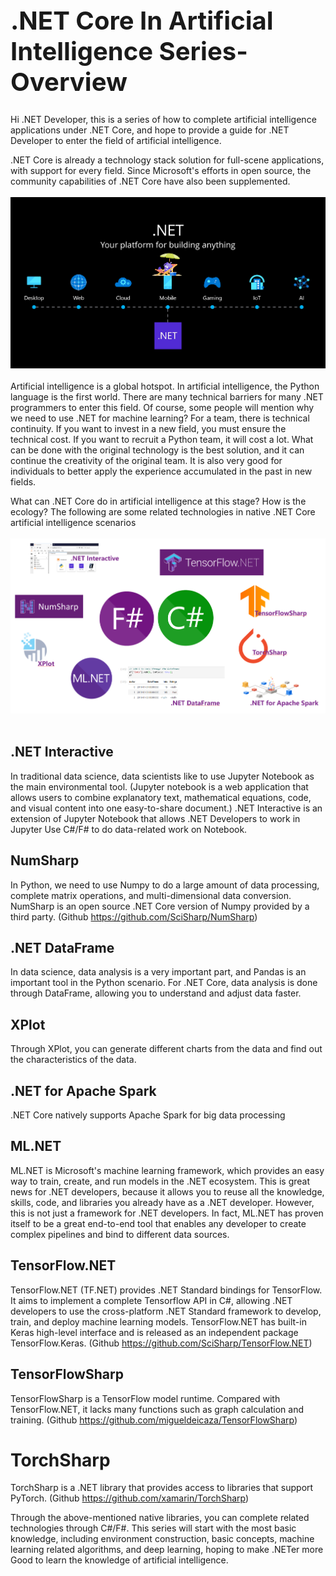 <h1 style="font-size:40px">.NET Core 
In Artificial Intelligence Series-Overview</h1>   
  
Hi .NET Developer, this is a series of how to complete artificial intelligence applications under .NET Core, and hope to provide a guide for .NET Developer to enter the field of artificial intelligence.

.NET Core is already a technology stack solution for full-scene applications, with support for every field. Since Microsoft's efforts in open source, the community capabilities of .NET Core have also been supplemented.
<br/><br/>
<img src="./img/00-01.png" />
<br/><br/>
Artificial intelligence is a global hotspot. In artificial intelligence, the Python language is the first world. There are many technical barriers for many .NET programmers to enter this field. Of course, some people will mention why we need to use .NET for machine learning? For a team, there is technical continuity. If you want to invest in a new field, you must ensure the technical cost. If you want to recruit a Python team, it will cost a lot. What can be done with the original technology is the best solution, and it can continue the creativity of the original team. It is also very good for individuals to better apply the experience accumulated in the past in new fields.

What can .NET Core do in artificial intelligence at this stage? How is the ecology? The following are some related technologies in native .NET Core artificial intelligence scenarios
<br/><br/>
<img src="./img/00-02.png" />
<br/><br/>

## **.NET Interactive** ##

In traditional data science, data scientists like to use Jupyter Notebook as the main environmental tool. (Jupyter notebook is a web application that allows users to combine explanatory text, mathematical equations, code, and visual content into one easy-to-share document.) .NET Interactive is an extension of Jupyter Notebook that allows .NET Developers to work in Jupyter Use C#/F# to do data-related work on Notebook.

## **NumSharp** ##

In Python, we need to use Numpy to do a large amount of data processing, complete matrix operations, and multi-dimensional data conversion. NumSharp is an open source .NET Core version of Numpy provided by a third party. (Github  <a href="https://github.com/SciSharp/NumSharp">https://github.com/SciSharp/NumSharp</a>)

## **.NET DataFrame** ##

In data science, data analysis is a very important part, and Pandas is an important tool in the Python scenario. For .NET Core, data analysis is done through DataFrame, allowing you to understand and adjust data faster.

## **XPlot** ##

Through XPlot, you can generate different charts from the data and find out the characteristics of the data.

## **.NET for Apache Spark** ##

.NET Core natively supports Apache Spark for big data processing

## **ML.NET** ##

ML.NET is Microsoft's machine learning framework, which provides an easy way to train, create, and run models in the .NET ecosystem. This is great news for .NET developers, because it allows you to reuse all the knowledge, skills, code, and libraries you already have as a .NET developer. However, this is not just a framework for .NET developers. In fact, ML.NET has proven itself to be a great end-to-end tool that enables any developer to create complex pipelines and bind to different data sources.

## **TensorFlow.NET** ##

TensorFlow.NET (TF.NET) provides .NET Standard bindings for TensorFlow. It aims to implement a complete Tensorflow API in C#, allowing .NET developers to use the cross-platform .NET Standard framework to develop, train, and deploy machine learning models. TensorFlow.NET has built-in Keras high-level interface and is released as an independent package TensorFlow.Keras. (Github  <a href="https://github.com/SciSharp/TensorFlow.NET">https://github.com/SciSharp/TensorFlow.NET</a>)

## **TensorFlowSharp** ##

TensorFlowSharp is a TensorFlow model runtime. Compared with TensorFlow.NET, it lacks many functions such as graph calculation and training. (Github  <a href="https://github.com/migueldeicaza/TensorFlowSharp">https://github.com/migueldeicaza/TensorFlowSharp</a>)

# **TorchSharp** #

TorchSharp is a .NET library that provides access to libraries that support PyTorch. (Github  <a href="https://github.com/xamarin/TorchSharp">https://github.com/xamarin/TorchSharp</a>)

Through the above-mentioned native libraries, you can complete related technologies through C#/F#. This series will start with the most basic knowledge, including environment construction, basic concepts, machine learning related algorithms, and deep learning, hoping to make .NETer more Good to learn the knowledge of artificial intelligence.


